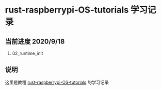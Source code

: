 # rust-raspberrypi-OS-tutorials 学习记录

## 当前进度 2020/9/18

1. 02_runtime_init

## 说明

这里是教程 [rust-raspberrypi-OS-tutorials](https://github.com/rust-embedded/rust-raspberrypi-OS-tutorials) 的学习记录